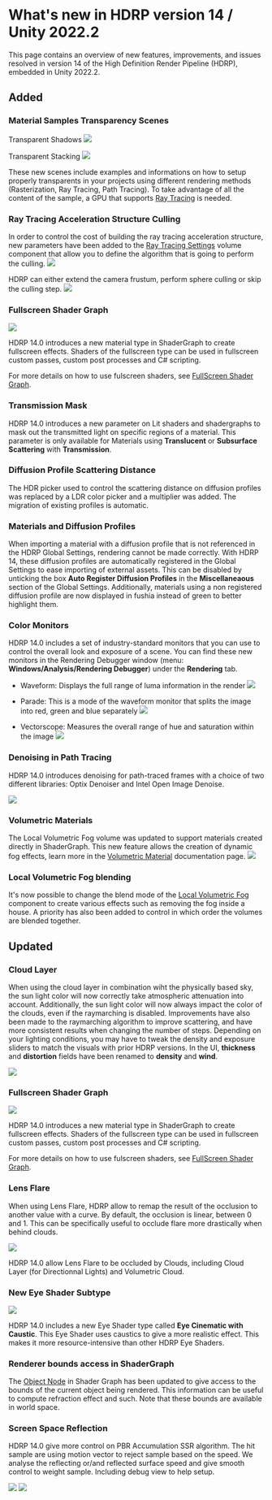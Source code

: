 # What's new in HDRP version 14 / Unity 2022.2

This page contains an overview of new features, improvements, and issues resolved in version 14 of the High Definition Render Pipeline (HDRP), embedded in Unity 2022.2.

## Added

### Material Samples Transparency Scenes

Transparent Shadows
![](Images/HDRP-MaterialSample-ShadowsTransparency.png)

Transparent Stacking
![](Images/HDRP-MaterialSample-StackingTransparency.png)

These new scenes include examples and informations on how to setup properly transparents in your projects using different rendering methods (Rasterization, Ray Tracing, Path Tracing).
To take advantage of all the content of the sample, a GPU that supports [Ray Tracing](Ray-Tracing-Getting-Started.md) is needed.

### Ray Tracing Acceleration Structure Culling

In order to control the cost of building the ray tracing acceleration structure, new parameters have been added to the [Ray Tracing Settings](Ray-Tracing-Settings.md) volume component that allow you to define the algorithm that is going to perform the culling.
![](Images/new-ray-tracing-culling-mode.png)

HDRP can either extend the camera frustum, perform sphere culling or skip the culling step.
![](Images/RayTracingSettings_extended_frustum.gif)

### Fullscreen Shader Graph

![](Images/HDRP-Fullscreen-Frost-Effect.png)

HDRP 14.0 introduces a new material type in ShaderGraph to create fullscreen effects.
Shaders of the fullscreen type can be used in fullscreen custom passes, custom post processes and C# scripting.

For more details on how to use fulscreen shaders, see [FullScreen Shader Graph](Fullscreen-Shader-Graph.md).

### Transmission Mask

HDRP 14.0 introduces a new parameter on Lit shaders and shadergraphs to mask out the transmitted light on specific regions of a material.
This parameter is only available for Materials using **Translucent** or **Subsurface Scattering** with **Transmission**.

### Diffusion Profile Scattering Distance

The HDR picker used to control the scattering distance on diffusion profiles was replaced by a LDR color picker and a multiplier was added. The migration of existing profiles is automatic.

### Materials and Diffusion Profiles

When importing a material with a diffusion profile that is not referenced in the HDRP Global Settings, rendering cannot be made correctly. With HDRP 14, these diffusion profiles are automatically registered in the Global Settings to ease importing of external assets. This can be disabled by unticking the box **Auto Register Diffusion Profiles** in the **Miscellaneaous** section of the Global Settings.
Additionally, materials using a non registered diffusion profile are now displayed in fushia instead of green to better highlight them.

### Color Monitors

HDRP 14.0 includes a set of industry-standard monitors that you can use to control the overall look and exposure of a scene.
You can find these new monitors in the Rendering Debugger window (menu: **Windows/Analysis/Rendering Debugger**) under the **Rendering** tab.

- Waveform: Displays the full range of luma information in the render
![](Images/new_waveform.png)

- Parade: This is a mode of the waveform monitor that splits the image into red, green and blue separately
![](Images/new_waveform_parade.png)

- Vectorscope: Measures the overall range of hue and saturation within the image
![](Images/new_vectorscope.png)

### Denoising in Path Tracing
HDRP 14.0 introduces denoising for path-traced frames with a choice of two different libraries: Optix Denoiser and Intel Open Image Denoise.

![](Images/Path-Tracing-Denoise.png)

### Volumetric Materials

The Local Volumetric Fog volume was updated to support materials created directly in ShaderGraph. This new feature allows the creation of dynamic fog effects, learn more in the [Volumetric Material](Volumetric-Material.md) documentation page.
![](Images/Aurora_Fog.png)

### Local Volumetric Fog blending

It's now possible to change the blend mode of the [Local Volumetric Fog](Local-Volumetric-Fog.md) component to create various effects such as removing the fog inside a house. A priority has also been added to control in which order the volumes are blended together.

## Updated

### Cloud Layer

When using the cloud layer in combination wiht the physically based sky, the sun light color will now correctly take atmospheric attenuation into account.
Additionally, the sun light color will now always impact the color of the clouds, even if the raymarching is disabled.
Improvements have also been made to the raymarching algorithm to improve scattering, and have more consistent results when changing the number of steps. Depending on your lighting conditions, you may have to tweak the density and exposure sliders to match the visuals with prior HDRP versions.
In the UI, **thickness** and **distortion** fields have been renamed to **density** and **wind**.

![](Images/cl-whats-new.png)

### Fullscreen Shader Graph

![](Images/HDRP-Fullscreen-Frost-Effect.png)

HDRP 14.0 introduces a new material type in ShaderGraph to create fullscreen effects.
Shaders of the fullscreen type can be used in fullscreen custom passes, custom post processes and C# scripting.

For more details on how to use fulscreen shaders, see [FullScreen Shader Graph](Fullscreen-Shader-Graph.md).

### Lens Flare

When using Lens Flare, HDRP allow to remap the result of the occlusion to another value with a curve. By default, the occlusion is linear, between 0 and 1. This can be specifically useful to occlude flare more drastically when behind clouds.

[comment]: <> (// TODO add screenshot when all features merged)
![](Images/LensFlare_OcclusionCurve.png)

HDRP 14.0 allow Lens Flare to be occluded by Clouds, including Cloud Layer (for Directionnal Lights) and Volumetric Cloud.

### New Eye Shader Subtype

![](Images/EyeCaustic.gif)

HDRP 14.0 includes a new Eye Shader type called **Eye Cinematic with Caustic**. This Eye Shader uses caustics to give a more realistic effect. This makes it more resource-intensive than other HDRP Eye Shaders.

### Renderer bounds access in ShaderGraph

The [Object Node](https://docs.unity3d.com/Packages/com.unity.shadergraph@13.1/manual/Object-Node.html) in Shader Graph has been updated to give access to the bounds of the current object being rendered. This information can be useful to compute refraction effect and such. Note that these bounds are available in world space.

### Screen Space Reflection

HDRP 14.0 give more control on PBR Accumulation SSR algorithm. The hit sample are using motion vector to reject sample based on the speed. We analyse the reflecting or/and reflected surface speed and give smooth control to weight sample. Including debug view to help setup.

![](Images/ScreenSpaceReflection_SpeedRejection.png)
![](Images/ScreenSpaceReflection_SpeedRejection_Debug.png)
